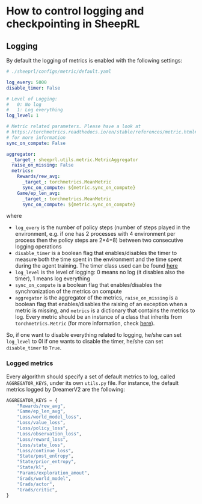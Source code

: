 # How to control logging and checkpointing in SheepRL

## Logging

By default the logging of metrics is enabled with the following settings:

```yaml
# ./sheeprl/configs/metric/default.yaml

log_every: 5000
disable_timer: False

# Level of Logging:
#   0: No log
#   1: Log everything
log_level: 1

# Metric related parameters. Please have a look at
# https://torchmetrics.readthedocs.io/en/stable/references/metric.html#torchmetrics.Metric
# for more information
sync_on_compute: False

aggregator:
  _target_: sheeprl.utils.metric.MetricAggregator
  raise_on_missing: False
  metrics:
    Rewards/rew_avg: 
      _target_: torchmetrics.MeanMetric
      sync_on_compute: ${metric.sync_on_compute}
    Game/ep_len_avg: 
      _target_: torchmetrics.MeanMetric
      sync_on_compute: ${metric.sync_on_compute}
```
where 

* `log_every` is the number of policy steps (number of steps played in the environment, e.g. if one has 2 processes with 4 environment per process then the policy steps are 2*4=8) between two consecutive logging operations
* `disable_timer` is a boolean flag that enables/disables the timer to measure both the time spent in the environment and the time spent during the agent training. The timer class used can be found [here](/sheeprl/utils/timer.py)
* `log_level` is the level of logging: 0 means no log (it disables also the timer), 1 means log everything
* `sync_on_compute` is a boolean flag that enables/disables the synchronization of the metrics on compute
* `aggregator` is the aggregator of the metrics, `raise_on_missing` is a boolean flag that enables/disables the raising of an exception when a metric is missing, and `metrics` is a dictionary that contains the metrics to log. Every metric should be an instance of a class that inherits from `torchmetrics.Metric` (for more information, check [here](https://torchmetrics.readthedocs.io/en/stable/references/metric.html#torchmetrics.Metric)).

So, if one want to disable everything related to logging, he/she can set `log_level` to 0l if one wants to disable the timer, he/she can set `disable_timer` to `True`.

### Logged metrics

Every algorithm should specify a set of default metrics to log, called `AGGREGATOR_KEYS`, under its own `utils.py` file. For instance, the default metrics logged by DreamerV2 are the following:

```python
AGGREGATOR_KEYS = {
    "Rewards/rew_avg",
    "Game/ep_len_avg",
    "Loss/world_model_loss",
    "Loss/value_loss",
    "Loss/policy_loss",
    "Loss/observation_loss",
    "Loss/reward_loss",
    "Loss/state_loss",
    "Loss/continue_loss",
    "State/post_entropy",
    "State/prior_entropy",
    "State/kl",
    "Params/exploration_amout",
    "Grads/world_model",
    "Grads/actor",
    "Grads/critic",
}
```


